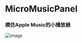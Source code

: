 # MicroMusicPanel

### 模仿Apple Music的小播放器
![image](https://github.com/ChardCur/MicroMusicPanel/MicroMusicPanel.gif)
